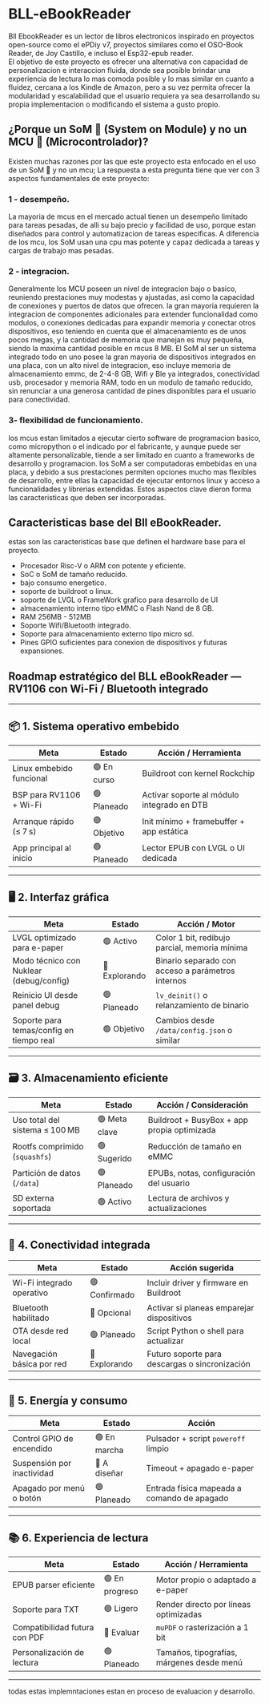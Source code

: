# BLL-eBookReader
Bll EbookReader es un lector de libros electronicos inspirado en proyectos open-source como el ePDiy v7, proyectos similares como el OSO-Book Reader, de Joy Castillo, e incluso el Esp32-epub reader.  
El objetivo de este proyecto es ofrecer una alternativa con capacidad de personalizacion e interaccion fluida, donde sea posible brindar una experiencia de lectura lo mas comoda posible y lo mas similar en cuanto a fluidez, cercana a los Kindle de Amazon, pero a su vez permita ofrecer la modularidad y escalabilidad que el usuario requiera ya sea desarrollando su propia implementacion o modificando el sistema a gusto propio.

## ¿Porque un SoM 🧩 (System on Module) y no un MCU 🧠 (Microcontrolador)?

Existen muchas razones por las que este proyecto esta enfocado en el uso de un SoM 🧩 y no un mcu; La respuesta a esta pregunta tiene que ver con 3 aspectos fundamentales de este proyecto:
### 1 - desempeño.
La mayoria de mcus en el mercado actual tienen un desempeño limitado para tareas pesadas, de alli su bajo precio y facilidad de uso, porque estan diseñados para control y automatizacion de tareas especificas. A diferencia de los mcu, los SoM usan una cpu mas potente y capaz dedicada a tareas y cargas de trabajo mas pesadas.
### 2 - integracion.
Generalmente los MCU poseen un nivel de integracion bajo o basico, reuniendo prestaciones muy modestas y ajustadas, asi como la capacidad de conexiones y puertos de datos que ofrecen. la gran mayoria requieren la integracion de componentes adicionales para extender funcionalidad como modulos, o conexiones dedicadas para expandir memoria y conectar otros dispositivos, eso teniendo en cuenta que el almacenamiento es de unos pocos megas, y la cantidad de memoria que manejan es muy pequeña, siendo la maxima cantidad posible en mcus 8 MB.
El SoM al ser un sistema integrado todo en uno posee la gran mayoria de dispositivos integrados en una placa, con un alto nivel de integracion, eso incluye memoria de almacenamiento emmc, de 2-4-8 GB, Wifi y Ble ya integrados, conectividad usb, procesador y memoria RAM, todo en un modulo de tamaño reducido, sin renunciar a una generosa cantidad de pines disponibles para el usuario para conectividad.
### 3- flexibilidad de funcionamiento.
los mcus estan limitados a ejecutar cierto software de programacion basico, como micropython o el indicado por el fabricante, y aunque puede ser altamente personalizable, tiende a ser limitado en cuanto a frameworks de desarrollo y programacion.
los SoM a ser computadoras embebidas en una placa, y debido a sus prestaciones permiten opciones mucho mas flexibles de desarrollo, entre ellas la capacidad de ejecutar entornos linux y acceso a funcionalidades y librerias extendidas.
Estos aspectos clave dieron forma las caracteristicas que deben ser incorporadas.

## Caracteristicas base del Bll eBookReader.
estas son las caracteristicas base que definen el hardware base para el proyecto.
- Procesador Risc-V o ARM con potente y eficiente.
- SoC o SoM de tamaño reducido.
- bajo consumo energetico.
- soporte de buildroot o linux.
- soporte de LVGL o FrameWork grafico para desarrollo de UI
- almacenamiento interno tipo eMMC o Flash Nand de 8 GB.
- RAM 256MB - 512MB
- Soporte Wifi/Bluetooth integrado.
- Soporte para almacenamiento externo tipo micro sd.
- Pines GPIO suficientes para conexion de dispositivos y futuras expansiones. 


## Roadmap estratégico del BLL eBookReader — RV1106 con Wi-Fi / Bluetooth integrado

---

## 📦 1. Sistema operativo embebido

| Meta                                 | Estado      | Acción / Herramienta                           |
|--------------------------------------|-------------|-------------------------------------------------|
| Linux embebido funcional             | 🟢 En curso | Buildroot con kernel Rockchip                  |
| BSP para RV1106 + Wi-Fi              | 🟢 Planeado | Activar soporte al módulo integrado en DTB     |
| Arranque rápido (≤ 7 s)              | 🟢 Objetivo | Init mínimo + framebuffer + app estática       |
| App principal al inicio              | 🟢 Planeado | Lector EPUB con LVGL o UI dedicada             |

---

## 🖥️ 2. Interfaz gráfica

| Meta                                     | Estado      | Acción / Motor                                     |
|------------------------------------------|-------------|----------------------------------------------------|
| LVGL optimizado para e-paper             | 🟢 Activo   | Color 1 bit, redibujo parcial, memoria mínima      |
| Modo técnico con Nuklear (debug/config)  | 🔵 Explorando| Binario separado con acceso a parámetros internos  |
| Reinicio UI desde panel debug            | 🟢 Planeado | `lv_deinit()` o relanzamiento de binario          |
| Soporte para temas/config en tiempo real | 🟢 Objetivo | Cambios desde `/data/config.json` o similar        |

---

## 🗃️ 3. Almacenamiento eficiente

| Meta                                 | Estado      | Acción / Consideración                        |
|--------------------------------------|-------------|-----------------------------------------------|
| Uso total del sistema ≤ 100 MB       | 🟢 Meta clave | Buildroot + BusyBox + app propia optimizada   |
| Rootfs comprimido (`squashfs`)       | 🟢 Sugerido  | Reducción de tamaño en eMMC                   |
| Partición de datos (`/data`)         | 🟢 Planeado  | EPUBs, notas, configuración del usuario       |
| SD externa soportada                 | 🟢 Activo    | Lectura de archivos y actualizaciones         |

---

## 📡 4. Conectividad integrada

| Meta                        | Estado      | Acción sugerida                              |
|-----------------------------|-------------|-----------------------------------------------|
| Wi-Fi integrado operativo   | 🟢 Confirmado| Incluir driver y firmware en Buildroot        |
| Bluetooth habilitado        | 🔵 Opcional | Activar si planeas emparejar dispositivos     |
| OTA desde red local         | 🟢 Planeado | Script Python o shell para actualizar         |
| Navegación básica por red   | 🔵 Explorando| Futuro soporte para descargas o sincronización|

---

## 🔋 5. Energía y consumo

| Meta                        | Estado      | Acción                                        |
|-----------------------------|-------------|-----------------------------------------------|
| Control GPIO de encendido   | 🟢 En marcha| Pulsador + script `poweroff` limpio           |
| Suspensión por inactividad  | 🔵 A diseñar| Timeout + apagado e-paper                    |
| Apagado por menú o botón    | 🟢 Planeado | Entrada física mapeada a comando de apagado   |

---

## 📚 6. Experiencia de lectura

| Meta                         | Estado     | Acción / Herramienta                        |
|------------------------------|------------|---------------------------------------------|
| EPUB parser eficiente        | 🟢 En progreso| Motor propio o adaptado a e-paper          |
| Soporte para TXT             | 🟢 Ligero  | Render directo por líneas optimizadas       |
| Compatibilidad futura con PDF| 🔵 Evaluar| `muPDF` o rasterización a 1 bit             |
| Personalización de lectura   | 🟢 Planeado| Tamaños, tipografías, márgenes desde menú   |

---

todas estas implemntaciones estan en proceso de evaluacion y desarrollo. 


